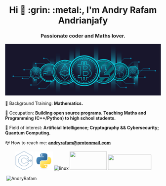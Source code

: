 <h1 align="center"> Hi 👋 :grin: :metal:, I'm Andry Rafam Andrianjafy </h1>

<h3 align="center"> Passionate coder and Maths lover. </h3>

![](https://github.com/AndryRafam/andryrafam/blob/main/cryptocurrency.jpg)


:blue_book: Background Training: **Mathematics.**

:scroll: Occupation: **Building open source programs. Teaching Maths and Programming (C++/Python) to high school students.**

:strawberry: Field of interest: **Artificial Intelligence; Cryptography && Cybersecurity; Quantum Computing.**

:mailbox_closed: How to reach me: **andryrafam@protonmail.com**

<p align="center"> <img src="https://github.com/devicons/devicon/blob/master/icons/cplusplus/cplusplus-line.svg" width="60" height="60"/> <img src="https://github.com/devicons/devicon/blob/master/icons/python/python-original.svg" width="60" height="60"/> <img src="https://github.com/simple-icons/simple-icons/blob/develop/icons/linux.svg" alt="linux" width="60" height="60"/> <img src="https://github.com/valohai/ml-logos/blob/master/keras-text.svg" width="120" height="60"/> <img src="https://upload.wikimedia.org/wikipedia/commons/2/22/Crypto%2B%2B-logo.png" width="140" height="50"/>
 
<p>&nbsp;<img align="center" src="https://github-readme-stats.vercel.app/api?username=AndryRafam&show_icons=true" alt="AndryRafam" /></p>
